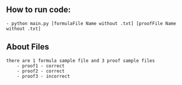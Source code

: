 ## How to run code: ##
    - python main.py [formulaFile Name without .txt] [proofFile Name without .txt] 
## About Files ##   
    there are 1 formula sample file and 3 proof sample files
        - proof1 - correct
        - proof2 - correct
        - proof3 - incorrect